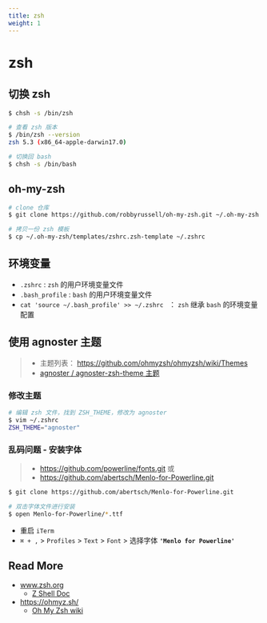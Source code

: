 ```yaml
---
title: zsh
weight: 1
---
```


# zsh

## 切换 zsh

```bash
$ chsh -s /bin/zsh

# 查看 zsh 版本
$ /bin/zsh --version
zsh 5.3 (x86_64-apple-darwin17.0)

# 切换回 bash
$ chsh -s /bin/bash
```



## oh-my-zsh

```bash
# clone 仓库
$ git clone https://github.com/robbyrussell/oh-my-zsh.git ~/.oh-my-zsh

# 拷贝一份 zsh 模板
$ cp ~/.oh-my-zsh/templates/zshrc.zsh-template ~/.zshrc
```



## 环境变量

- `.zshrc` : `zsh` 的用户环境变量文件
- `.bash_profile` : `bash` 的用户环境变量文件
- `cat 'source ~/.bash_profile' >> ~/.zshrc ` ： `zsh` 继承  `bash` 的环境变量配置





## 使用 agnoster 主题

> - 主题列表： https://github.com/ohmyzsh/ohmyzsh/wiki/Themes
> - [agnoster / agnoster-zsh-theme 主题](https://github.com/agnoster/agnoster-zsh-theme)

### 修改主题

```bash
# 编辑 zsh 文件，找到 ZSH_THEME，修改为 agnoster
$ vim ~/.zshrc
ZSH_THEME="agnoster"
```

### 乱码问题 - 安装字体

> - https://github.com/powerline/fonts.git 或
> - https://github.com/abertsch/Menlo-for-Powerline.git

```bash
$ git clone https://github.com/abertsch/Menlo-for-Powerline.git

# 双击字体文件进行安装
$ open Menlo-for-Powerline/*.ttf
```

- 重启 `iTerm`
- `⌘ + ,` > `Profiles` > `Text` > `Font` >  选择字体 **`'Menlo for Powerline'`**





## Read More

- www.zsh.org
  - [Z  Shell Doc](http://zsh.sourceforge.net/Doc/Release/zsh_toc.html)
- https://ohmyz.sh/
  - [Oh My Zsh wiki](https://github.com/ohmyzsh/ohmyzsh/wiki)


